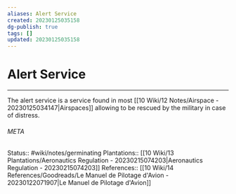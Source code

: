 ```yaml
---
aliases: Alert Service
created: 20230125035158
dg-publish: true
tags: []
updated: 20230125035158
---
```

# Alert Service
---
The alert service is a service found in most [[10 Wiki/12 Notes/Airspace - 20230125034147\|Airspaces]] allowing to be rescued by the military in case of distress.



###### META
Status:: #wiki/notes/germinating 
Plantations:: [[10 Wiki/13 Plantations/Aeronautics Regulation - 20230215074203\|Aeronautics Regulation - 20230215074203]]
References:: [[10 Wiki/14 References/Goodreads/Le Manuel de Pilotage d'Avion - 20230122071907\|Le Manuel de Pilotage d'Avion]] 
